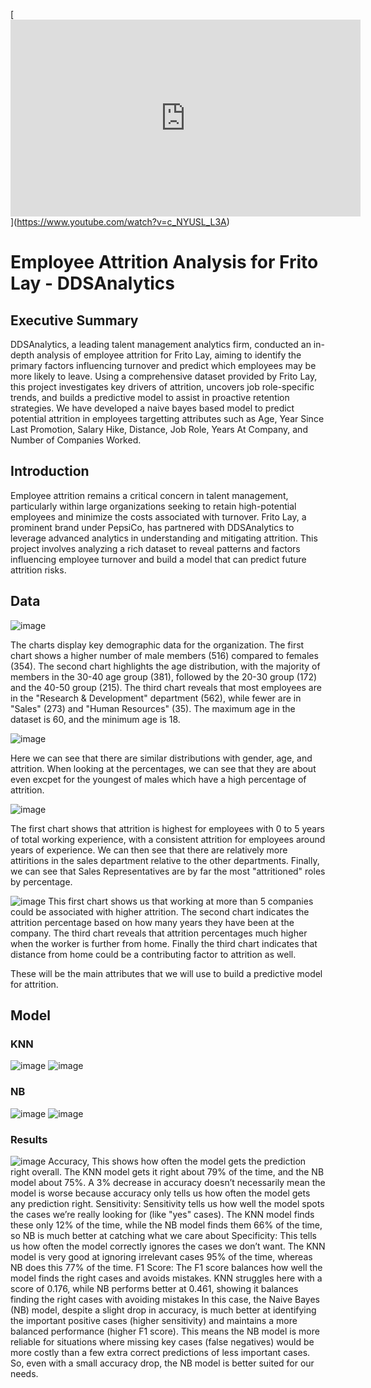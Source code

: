 [[<iframe width="560" height="315" src="https://www.youtube.com/embed/c_NYUSL_L3A?si=NlF5G9FXj5p73OJT" title="YouTube video player" frameborder="0" allow="accelerometer; autoplay; clipboard-write; encrypted-media; gyroscope; picture-in-picture; web-share" referrerpolicy="strict-origin-when-cross-origin" allowfullscreen></iframe>](https://www.youtube.com/watch?v=c_NYUSL_L3A)](https://www.youtube.com/watch?v=c_NYUSL_L3A)

# Employee Attrition Analysis for Frito Lay - DDSAnalytics

## Executive Summary
DDSAnalytics, a leading talent management analytics firm, conducted an in-depth analysis of employee attrition for Frito Lay, aiming to identify the primary factors influencing turnover and predict which employees may be more likely to leave. Using a comprehensive dataset provided by Frito Lay, this project investigates key drivers of attrition, uncovers job role-specific trends, and builds a predictive model to assist in proactive retention strategies. We have developed a naive bayes based model to predict potential attrition in employees targetting attributes such as Age, Year Since Last Promotion, Salary Hike, Distance, Job Role, Years At Company, and Number of Companies Worked.

## Introduction
Employee attrition remains a critical concern in talent management, particularly within large organizations seeking to retain high-potential employees and minimize the costs associated with turnover. Frito Lay, a prominent brand under PepsiCo, has partnered with DDSAnalytics to leverage advanced analytics in understanding and mitigating attrition. This project involves analyzing a rich dataset to reveal patterns and factors influencing employee turnover and build a model that can predict future attrition risks.

## Data
![image](https://github.com/user-attachments/assets/ac620901-1268-432b-928c-08d2e9a3388f)

The charts display key demographic data for the organization. The first chart shows a higher number of male members (516) compared to females (354). The second chart highlights the age distribution, with the majority of members in the 30-40 age group (381), followed by the 20-30 group (172) and the 40-50 group (215). The third chart reveals that most employees are in the "Research & Development" department (562), while fewer are in "Sales" (273) and "Human Resources" (35). The maximum age in the dataset is 60, and the minimum age is 18.

![image](https://github.com/user-attachments/assets/07f0622c-0f21-40c8-a82a-f51da254255d)

Here we can see that there are similar distributions with gender, age, and attrition. When looking at the percentages, we can see that they are about even excpet for the youngest of males which have a high percentage of attrition.

![image](https://github.com/user-attachments/assets/4df3a986-5320-4f3b-87a2-c37298017fa6)

The first chart shows that attrition is highest for employees with 0 to 5 years of total working experience, with a consistent attrition for employees around years of experience. We can then see that there are relatively more attiritions in the sales department relative to the other departments. Finally, we can see that Sales Representatives are by far the most "attritioned" roles by percentage.

![image](https://github.com/user-attachments/assets/c369f355-38d9-46e8-9a50-5f9061456a67)
This first chart shows us that working at more than 5 companies could be associated with higher attrition. The second chart indicates the attrition percentage based on how many years they have been at the company. The third chart reveals that attrition percentages much higher when the worker is further from home. Finally the third chart indicates that distance from home could be a contributing factor to attrition as well. 

These will be the main attributes that we will use to build a predictive model for attrition.

## Model
### KNN

![image](https://github.com/user-attachments/assets/b598cce4-2f55-41dc-bbf5-1a4f49da61e2)
![image](https://github.com/user-attachments/assets/a35a3da0-c2c9-44c6-a20b-acc6a117df67)

### NB

![image](https://github.com/user-attachments/assets/8ed287cc-b37c-43d0-b014-34eed74e696f)
![image](https://github.com/user-attachments/assets/d6ffb2df-e630-4432-8ff9-5700581a35fe)

### Results

![image](https://github.com/user-attachments/assets/fb967093-9a93-4431-940c-c73f16312539)
Accuracy, This shows how often the model gets the prediction right overall. The KNN model gets it right about 79% of the time, and the NB model about 75%. A 3% decrease in accuracy doesn’t necessarily mean the model is worse because accuracy only tells us how often the model gets any prediction right.
Sensitivity: Sensitivity tells us how well the model spots the cases we’re really looking for (like "yes" cases). The KNN model finds these only 12% of the time, while the NB model finds them 66% of the time, so NB is much better at catching what we care about
Specificity: This tells us how often the model correctly ignores the cases we don’t want. The KNN model is very good at ignoring irrelevant cases 95% of the time, whereas NB does this 77% of the time.
F1 Score: The F1 score balances how well the model finds the right cases and avoids mistakes. KNN struggles here with a score of 0.176, while NB performs better at 0.461, showing it balances finding the right cases with avoiding mistakes
In this case, the Naive Bayes (NB) model, despite a slight drop in accuracy, is much better at identifying the important positive cases (higher sensitivity) and maintains a more balanced performance (higher F1 score). This means the NB model is more reliable for situations where missing key cases (false negatives) would be more costly than a few extra correct predictions of less important cases. So, even with a small accuracy drop, the NB model is better suited for our needs.



